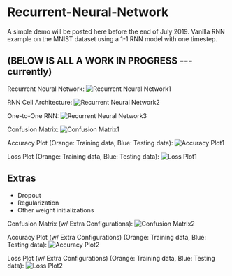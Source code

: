 # Recurrent-Neural-Network
A simple demo will be posted here before the end of July 2019.
Vanilla RNN example on the MNIST dataset using a 1-1 RNN model with one timestep.

## (BELOW IS ALL A WORK IN PROGRESS --- currently)
Recurrent Neural Network:
![Recurrent Neural Network1][RNN1]

[RNN1]: https://github.com/TensorFlow-ML-Architectures/Recurrent-Neural-Network/raw/master/architecture-rnn.png "Recurrent Neural Network"

RNN Cell Architecture:
![Recurrent Neural Network2][RNN2]

[RNN2]: https://github.com/TensorFlow-ML-Architectures/Recurrent-Neural-Network/raw/master/description-block-rnn.png "RNN Cell Architecture"

One-to-One RNN:
![Recurrent Neural Network3][RNN3]

[RNN3]: https://github.com/TensorFlow-ML-Architectures/Recurrent-Neural-Network/raw/master/rnn-one-to-one.png "One-to-One RNN"

Confusion Matrix:
![Confusion Matrix1][CM1]

[CM1]: https://github.com/TensorFlow-ML-Architectures/Recurrent-Neural-Network/raw/master/rnn_model_1/plot.png "Confusion Matrix"

Accuracy Plot (Orange: Training data, Blue: Testing data):
![Accuracy Plot1][AP1]

[AP1]: https://github.com/TensorFlow-ML-Architectures/Recurrent-Neural-Network/raw/master/rnn_model_1/acc.png "Accuracy Plot"

Loss Plot (Orange: Training data, Blue: Testing data):
![Loss Plot1][LP1]

[LP1]: https://github.com/TensorFlow-ML-Architectures/Recurrent-Neural-Network/raw/master/rnn_model_1/loss.png "Loss Plot"

## Extras
* Dropout
* Regularization
* Other weight initializations

Confusion Matrix (w/ Extra Configurations):
![Confusion Matrix2][CM2]

[CM2]: NO_LINK_YET "Confusion Matrix"

Accuracy Plot (w/ Extra Configurations) (Orange: Training data, Blue: Testing data):
![Accuracy Plot2][AP2]

[AP2]: NO_LINK_YET "Accuracy Plot"

Loss Plot (w/ Extra Configurations) (Orange: Training data, Blue: Testing data):
![Loss Plot2][LP2]

[LP2]: NO_LINK_YET "Loss Plot"


